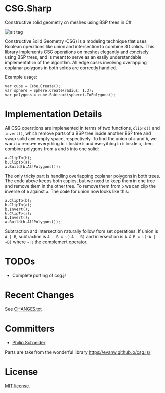 # CSG.Sharp
Constructive solid geometry on meshes using BSP trees in C#

![alt tag](https://github.com/PSneijder/CSG.Sharp/blob/master/Assets/CSG.Sharp.png)

Constructive Solid Geometry (CSG) is a modeling technique that uses Boolean operations like union and intersection to combine 3D solids. This library implements CSG operations on meshes elegantly and concisely using BSP trees, and is meant to serve as an easily understandable implementation of the algorithm. All edge cases involving overlapping coplanar polygons in both solids are correctly handled.

Example usage:

    var cube = Cube.Create();
    var sphere = Sphere.Create(radius: 1.3);
    var polygons = cube.Subtract(sphere).ToPolygons();

# Implementation Details

All CSG operations are implemented in terms of two functions, `clipTo()` and `invert()`, which remove parts of a BSP tree inside another BSP tree and swap solid and empty space, respectively. To find the union of `a` and `b`, we want to remove everything in `a` inside `b` and everything in `b` inside `a`, then combine polygons from `a` and `b` into one solid:

    a.ClipTo(b);
    b.ClipTo(a);
    a.Build(b.AllPolygons());

The only tricky part is handling overlapping coplanar polygons in both trees. The code above keeps both copies, but we need to keep them in one tree and remove them in the other tree. To remove them from `b` we can clip the inverse of `b` against `a`. The code for union now looks like this:

    a.ClipTo(b);
    b.ClipTo(a);
    b.Invert();
    b.ClipTo(a);
    b.Invert();
    a.Build(b.AllPolygons());

Subtraction and intersection naturally follow from set operations. If union is `A | B`, subtraction is `A - B = ~(~A | B)` and intersection is `A & B = ~(~A | ~B)` where `~` is the complement operator.

# TODOs
* Complete porting of csg.js

# Recent Changes
See [CHANGES.txt](CHANGES.txt)

# Committers
* [Philip Schneider](https://github.com/PSneijder)

Parts are take from the wonderful library https://evanw.github.io/csg.js/

# License

[MIT license](http://www.opensource.org/licenses/mit-license.php).

